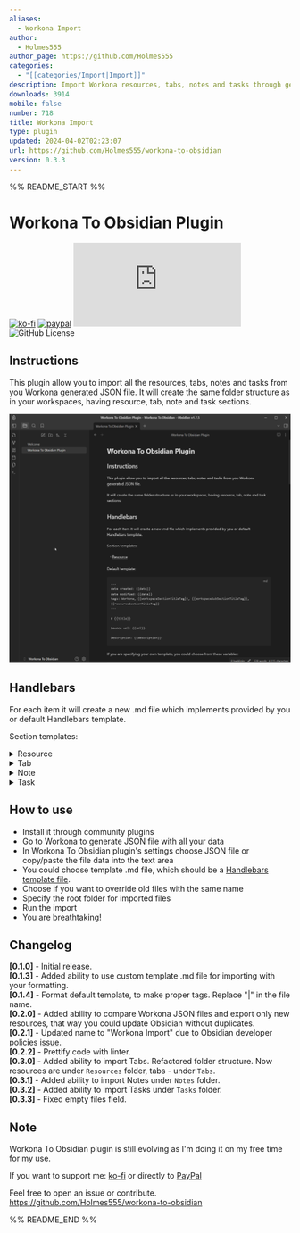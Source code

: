 ```yaml
---
aliases:
  - Workona Import
author:
  - Holmes555
author_page: https://github.com/Holmes555
categories:
  - "[[categories/Import|Import]]"
description: Import Workona resources, tabs, notes and tasks through generated JSON file.
downloads: 3914
mobile: false
number: 718
title: Workona Import
type: plugin
updated: 2024-04-02T02:23:07
url: https://github.com/Holmes555/workona-to-obsidian
version: 0.3.3
---
```


%% README_START %%

# Workona To Obsidian Plugin

[![ko-fi](https://img.shields.io/badge/Ko--Fi-holmes555-success)](https://ko-fi.com/holmes555?style=flat)
[![paypal](https://img.shields.io/badge/Paypal-holmes555-success)](https://paypal.me/holmes555)
![Latest Release Download Count](https://img.shields.io/github/downloads/Holmes555/workona-to-obsidian/main.js?style=flat)
![GitHub License](https://img.shields.io/github/license/Holmes555/workona-to-obsidian?style=flat)

## Instructions

This plugin allow you to import all the resources, tabs, notes and tasks from you Workona generated JSON file. 
It will create the same folder structure as in your workspaces, having resource, tab, note and task sections.

![workona-to-obsidian.gif](https://raw.githubusercontent.com/Holmes555/workona-to-obsidian/HEAD/resources/workona-to-obsidian.gif)

## Handlebars

For each item it will create a new .md file which implements provided by you or default Handlebars template.

Section templates:
<details>
<summary>Resource</summary>

Default template:
```md
---
date created: {{date}}
date modified: {{date}}
tags: Workona, {{workspaceSectionTitleTag}}, {{workspaceSubSectionTitleTag}}, {{resourceSectionTitleTag}}
---

# {{title}}

Source url: {{url}}

Description: {{description}}
```

If you are specifying your own template, you could choose from these variables:
```
[title, date, workspaceSectionTitleTag, workspaceSubSectionTitleTag, resourceSectionTitleTag, url, description]
```
</details>

<details>
<summary>Tab</summary>

Default template:
```md
---
date created: {{date}}
date modified: {{date}}
tags: Workona, {{workspaceSectionTitleTag}}, {{workspaceSubSectionTitleTag}}
---

# {{title}}

Source url: {{url}}
```

If you are specifying your own template, you could choose from these variables:
```
[title, date, workspaceSectionTitleTag, workspaceSubSectionTitleTag, url]
```
</details>

<details>
<summary>Note</summary>

Default template:
```md
---
date created: {{date}}
date modified: {{date}}
tags: Workona, {{workspaceSectionTitleTag}}, {{workspaceSubSectionTitleTag}}, {{noteSectionTitleTag}}
---

# {{title}}

{{description}}

---
Attachments:
{{#each attachments}}
- [{{title}}]({{url}})

{{/each}}
```

If you are specifying your own template, you could choose from these variables:
```
[title, date, workspaceSectionTitleTag, workspaceSubSectionTitleTag, noteSectionTitleTag, description, attachments]
```
Note: **attachments** is an array of objects with **title** and **url** components
</details>

<details>
<summary>Task</summary>

Default template:
```md
---
date created: {{date}}
date modified: {{date}}
tags: Workona, {{workspaceSectionTitleTag}}, {{workspaceSubSectionTitleTag}}, {{taskSectionTitleTag}}
---

# {{title}}

{{description}}

---
Attachments:
{{#each attachments}}
- [{{title}}]({{url}})

{{/each}}
```

If you are specifying your own template, you could choose from these variables:
```
[title, date, workspaceSectionTitleTag, workspaceSubSectionTitleTag, taskSectionTitleTag, description, attachments]
```
Note: **attachments** is an array of objects with **title** and **url** components
</details>

## How to use

- Install it through community plugins
- Go to Workona to generate JSON file with all your data
- In Workona To Obsidian plugin's settings choose JSON file or copy/paste the file data into the text area
- You could choose template .md file, which should be a [Handlebars template file](https://handlebarsjs.com/guide/#what-is-handlebars).
- Choose if you want to override old files with the same name
- Specify the root folder for imported files
- Run the import
- You are breathtaking!

## Changelog

**[0.1.0]** - Initial release.  
**[0.1.3]** - Added ability to use custom template .md file for importing with your formatting.  
**[0.1.4]** - Format default template, to make proper tags. Replace "|" in the file name.  
**[0.2.0]** - Added ability to compare Workona JSON files and export only new resources, that way you could update Obsidian without duplicates.  
**[0.2.1]** - Updated name to "Workona Import" due to Obsidian developer policies [issue](https://github.com/Holmes555/workona-to-obsidian/issues/1).  
**[0.2.2]** - Prettify code with linter.  
**[0.3.0]** - Added ability to import Tabs. Refactored folder structure. Now resources are under `Resources` folder, tabs - under `Tabs`.  
**[0.3.1]** - Added ability to import Notes under `Notes` folder.  
**[0.3.2]** - Added ability to import Tasks under `Tasks` folder.  
**[0.3.3]** - Fixed empty files field.

## Note

Workona To Obsidian plugin is still evolving as I'm doing it on my free time for my use. 

If you want to support me: [ko-fi](https://ko-fi.com/holmes555) or directly to [PayPal](https://paypal.me/holmes555)

Feel free to open an issue or contribute.  
https://github.com/Holmes555/workona-to-obsidian


%% README_END %%